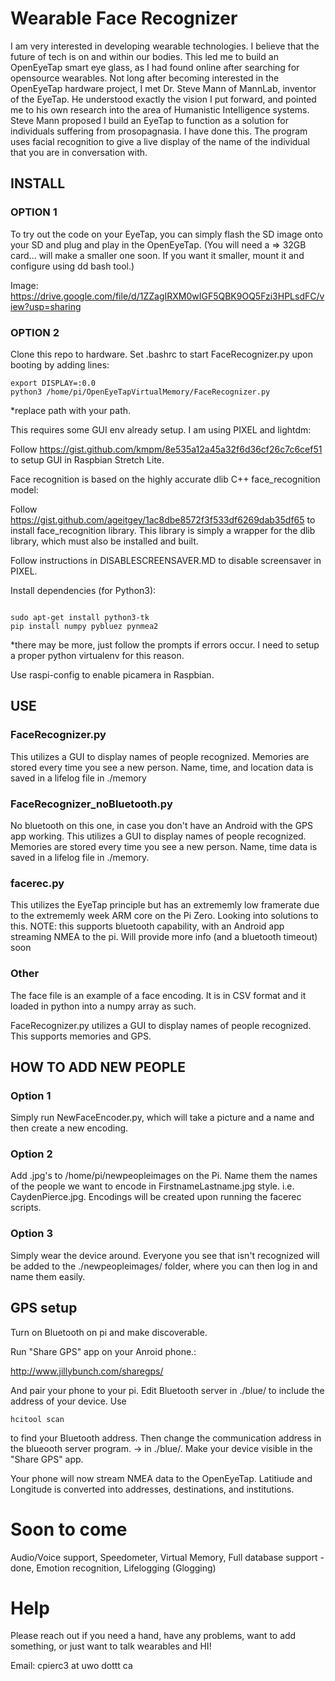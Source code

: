 # Wearable Face Recognizer

I am very interested in developing wearable technologies. I believe that the future of tech is on and within our bodies. This led me to build an OpenEyeTap smart eye glass, as I had found online after searching for opensource wearables. Not long after becoming interested in the OpenEyeTap hardware project, I met Dr. Steve Mann of MannLab, inventor of the EyeTap. He understood exactly the vision I put forward, and pointed me to his own research into the area of Humanistic Intelligence systems. Steve Mann proposed I build an EyeTap to function as a solution for individuals suffering from prosopagnasia. I have done this. The program uses facial recognition to give a live display of the name of the individual that you are in conversation with.

## INSTALL

### OPTION 1
To try out the code on your EyeTap, you can simply flash the SD image onto your SD and plug and play in the OpenEyeTap. (You will need a => 32GB card... will make a smaller one soon. If you want it smaller, mount it and configure using dd bash tool.)

Image: https://drive.google.com/file/d/1ZZagIRXM0wIGF5QBK9OQ5Fzi3HPLsdFC/view?usp=sharing

### OPTION 2

Clone this repo to hardware. Set .bashrc to start FaceRecognizer.py upon booting by adding lines:

```
export DISPLAY=:0.0
python3 /home/pi/OpenEyeTapVirtualMemory/FaceRecognizer.py
```
*replace path with your path.

This requires some GUI env already setup. I am using PIXEL and lightdm:

Follow https://gist.github.com/kmpm/8e535a12a45a32f6d36cf26c7c6cef51 to setup GUI in Raspbian Stretch Lite.

Face recognition is based on the highly accurate dlib C++ face_recognition model:

Follow https://gist.github.com/ageitgey/1ac8dbe8572f3f533df6269dab35df65 to install face_recognition library. This library is simply a wrapper for the dlib library, which must also be installed and built.

Follow instructions in DISABLESCREENSAVER.MD to disable screensaver in PIXEL.

Install dependencies (for Python3):

```

sudo apt-get install python3-tk
pip install numpy pybluez pynmea2

```
*there may be more, just follow the prompts if errors occur. I need to setup a proper python virtualenv for this reason.
 
Use raspi-config to enable picamera in Raspbian.

## USE

### FaceRecognizer.py

This utilizes a GUI to display names of people recognized. Memories are stored every time you see a new person. Name, time, and location data is saved in a lifelog file in ./memory

### FaceRecognizer_noBluetooth.py

No bluetooth on this one, in case you don't have an Android with the GPS app working. This utilizes a GUI to display names of people recognized. Memories are stored every time you see a new person. Name, time data is saved in a lifelog file in ./memory.

### facerec.py

This utilizes the EyeTap principle but has an extrememly low framerate due to the extrememly week ARM core on the Pi Zero. Looking into solutions to this. NOTE: this supports bluetooth capability, with an Android app streaming NMEA to the pi. Will provide more info (and a bluetooth timeout) soon

### Other

The face file is an example of a face encoding. It is in CSV format and it loaded in python into a numpy array as such.

FaceRecognizer.py utilizes a GUI to display names of people recognized. This supports memories and GPS.

## HOW TO ADD NEW PEOPLE

### Option 1
Simply run NewFaceEncoder.py, which will take a picture and a name and then create a new encoding.

### Option 2
Add .jpg's to /home/pi/newpeopleimages on the Pi. Name them the names of the people we want to encode in FirstnameLastname.jpg style. i.e. CaydenPierce.jpg. Encodings will be created upon running the facerec scripts.

### Option 3

Simply wear the device around. Everyone you see that isn't recognized will be added to the ./newpeopleimages/ folder, where you can then log in and name them easily.

## GPS setup

Turn on Bluetooth on pi and make discoverable.

Run "Share GPS" app on your Anroid phone.:

http://www.jillybunch.com/sharegps/

And pair your phone to your pi. Edit Bluetooth server in ./blue/ to include the address of your device. Use 
```
hcitool scan
```
to find your Bluetooth address. Then change the communication address in the blueooth server program. -> in ./blue/. Make your device visible in the "Share GPS" app.

Your phone will now stream NMEA data to the OpenEyeTap. Latitiude and Longitude is converted into addresses, destinations, and institutions. 

# Soon to come

Audio/Voice support, Speedometer, Virtual Memory, Full database support - done, Emotion recognition, Lifelogging (Glogging)


# Help

Please reach out if you need a hand, have any problems, want to add something, or just want to talk wearables and HI!

Email: cpierc3 at uwo dottt  ca 
